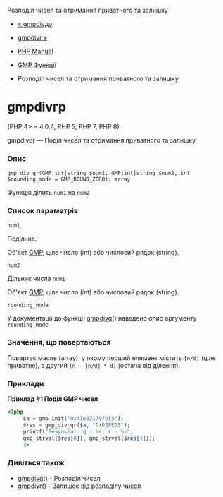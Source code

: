 Розподіл чисел та отримання приватного та залишку

-   [« gmpdivдо](function.gmp-div-q.html)
    
-   [gmpdivr »](function.gmp-div-r.html)
    
-   [PHP Manual](index.html)
    
-   [GMP Функції](ref.gmp.html)
    
-   Розподіл чисел та отримання приватного та залишку
    

# gmpdivгр

(PHP 4> = 4.0.4, PHP 5, PHP 7, PHP 8)

gmpdivqr — Поділ чисел та отримання приватного та залишку

### Опис

```methodsynopsis
gmp_div_qr(GMP|int|string $num1, GMP|int|string $num2, int $rounding_mode = GMP_ROUND_ZERO): array
```

Функція ділить `num1` на `num2`

### Список параметрів

`num1`

Подільне.

Об'єкт [GMP](class.gmp.html), ціле число (int) або числовий рядок (string).

`num2`

Дільник числа `num1`

Об'єкт [GMP](class.gmp.html), ціле число (int) або числовий рядок (string).

`rounding_mode`

У документації до функції [gmpdivq()](function.gmp-div-q.html) наведено опис аргументу `rounding_mode`

### Значення, що повертаються

Повертає масив (array), у якому перший елемент містить `[n/d]` (ціле приватне), а другий `(n - [n/d] * d)` (остача від ділення).

### Приклади

**Приклад #1 Поділ GMP чисел**

```php
<?php
     $a = gmp_init("0x41682179fbf5");
     $res = gmp_div_qr($a, "0xDEFE75");
     printf("Результат: q - %s, r - %s",
     gmp_strval($res[0]), gmp_strval($res[1]));
     ?>
```

### Дивіться також

-   [gmpdivq()](function.gmp-div-q.html) - Розподіл чисел
-   [gmpdivr()](function.gmp-div-r.html) - Залишок від розподілу чисел